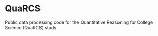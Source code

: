 # QuaRCS

Public data processing code for the Quantitative Reasoning for College Science
(QuaRCS) study
